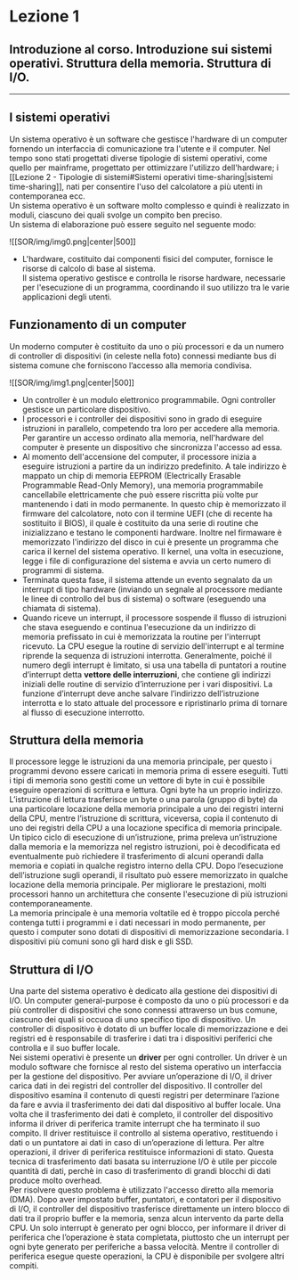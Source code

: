 # Lezione 1
## Introduzione al corso. Introduzione sui sistemi operativi. Struttura della memoria. Struttura di I/O.
---
## I sistemi operativi
Un sistema operativo è un software che gestisce l'hardware di un computer  fornendo un interfaccia di comunicazione tra l'utente e il computer. Nel tempo sono stati progettati diverse tipologie di sistemi operativi, come quello per mainframe, progettato per ottimizzare l'utilizzo dell'hardware; i [[Lezione 2 - Tipologie di sistemi#Sistemi operativi time-sharing|sistemi time-sharing]], nati per consentire l'uso del calcolatore a più utenti in contemporanea ecc.  
Un sistema operativo è un software molto complesso e quindi è realizzato in moduli, ciascuno dei quali svolge un compito ben preciso.  
Un sistema di elaborazione può essere seguito nel seguente modo: 

![[SOR/img/img0.png|center|500]]  

- L'hardware, costituito dai componenti fisici del computer, fornisce le risorse di calcolo di base al sistema.  
Il sistema operativo gestisce e controlla le risorse hardware, necessarie per l'esecuzione di un programma, coordinando il suo utilizzo tra le varie applicazioni degli utenti.
## Funzionamento di un computer
Un moderno computer è costituito da uno o più processori e da un numero di controller di dispositivi (in celeste nella foto) connessi mediante bus di sistema comune che forniscono l’accesso alla memoria condivisa.

![[SOR/img/img1.png|center|500]]  

- Un controller è un modulo elettronico programmabile. Ogni controller gestisce un particolare dispositivo.  
- I processori e i controller dei dispositivi sono in grado di eseguire istruzioni in parallelo, competendo tra loro per accedere alla memoria. Per garantire un accesso ordinato alla memoria, nell'hardware del computer è presente un dispositivo che sincronizza l'accesso ad essa.
- Al momento dell'accensione del computer, il processore inizia a eseguire istruzioni a partire da un indirizzo predefinito. A tale indirizzo è mappato un chip di memoria EEPROM (Electrically Erasable Programmable Read-Only Memory), una memoria programmabile cancellabile elettricamente che può essere riscritta più volte pur mantenendo i dati in modo permanente. In questo chip è memorizzato il firmware del calcolatore, noto con il termine UEFI (che di recente ha sostituito il BIOS), il quale è costituito da una serie di routine che inizializzano e testano le componenti hardware. Inoltre nel firmaware è memorizzato l'indirizzo del disco in cui è presente un programma che carica il kernel del sistema operativo. Il kernel, una volta in esecuzione, legge i file di configurazione del sistema e avvia un certo numero di programmi di sistema.  
- Terminata questa fase, il sistema attende un evento segnalato da un interrupt di tipo hardware (inviando un segnale al processore mediante le linee di controllo del bus di sistema) o software (eseguendo una chiamata di sistema).  
- Quando riceve un interrupt, il processore sospende il flusso di istruzioni che stava eseguendo e continua l'esecuzione da un indirizzo di memoria prefissato in cui è memorizzata la routine per l'interrupt ricevuto. La CPU esegue la routine di servizio dell'interrupt e al termine riprende la sequenza di istruzioni interrotta. Generalmente, poiché il numero degli interrupt è limitato, si usa una tabella di puntatori a routine d’interrupt detta **vettore delle interruzioni**, che contiene gli indirizzi iniziali delle routine di servizio d’interruzione per i vari dispositivi. La funzione d’interrupt deve anche salvare l’indirizzo dell’istruzione interrotta e lo stato attuale del processore e ripristinarlo prima di tornare al flusso di esecuzione interrotto.
## Struttura della memoria
Il processore legge le istruzioni da una memoria principale, per questo i programmi devono essere caricati in memoria prima di essere eseguiti. Tutti i tipi di memoria sono gestiti come un vettore di byte in cui è possibile eseguire operazioni di scrittura e lettura. Ogni byte ha un proprio indirizzo. L’istruzione di lettura trasferisce un byte o una parola (gruppo di byte) da una particolare locazione della memoria principale a uno dei registri interni della CPU, mentre l’istruzione di scrittura, viceversa, copia il contenuto di uno dei registri della CPU a una locazione specifica di memoria principale.  
Un tipico ciclo di esecuzione di un’istruzione, prima preleva un’istruzione dalla memoria e la memorizza nel registro istruzioni, poi è decodificata ed eventualmente può richiedere il trasferimento di alcuni operandi dalla memoria e copiati in qualche registro interno della CPU. Dopo l’esecuzione dell’istruzione sugli operandi, il risultato può essere memorizzato in qualche locazione della memoria principale. Per migliorare le prestazioni, molti processori hanno un architettura che consente l'esecuzione di più istruzioni contemporaneamente.  
La memoria principale è una memoria voltatile ed è troppo piccola perché contenga tutti i programmi e i dati necessari in modo permanente, per questo i computer sono dotati di dispositivi di memorizzazione secondaria. I dispositivi più comuni sono gli hard disk e gli SSD.  
## Struttura di I/O
Una parte del sistema operativo è dedicato alla gestione dei dispositivi di I/O. Un computer general-purpose è composto da uno o più processori e da più controller di dispositivi che sono connessi attraverso un bus comune, ciascuno dei quali si occuoa di uno specifico tipo di dispositivo. Un controller di dispositivo è dotato di un buffer locale di memorizzazione e dei registri ed è responsabile di trasferire i dati tra i dispositivi periferici che controlla e il suo buffer locale.  
Nei sistemi operativi è presente un **driver** per ogni controller. Un driver è un modulo software che fornisce al resto del sistema operativo un interfaccia per la gestione del dispositivo. Per avviare un’operazione di I/O, il driver carica dati in dei registri del controller del dispositivo. Il controller del dispositivo esamina il contenuto di questi registri per determinare l’azione da fare e avvia il trasferimento dei dati dal dispositivo al buffer locale. Una volta che il trasferimento dei dati è completo, il controller del dispositivo informa il driver di periferica tramite interrupt che ha terminato il suo compito. Il driver restituisce il controllo al sistema operativo, restituendo i dati o un puntatore ai dati in caso di un’operazione di lettura. Per altre operazioni, il driver di periferica restituisce informazioni di stato. Questa tecnica di trasferimento dati basata su interruzione I/O è utile per piccole quantità di dati, perchè in caso di trasferimento di grandi blocchi di dati produce molto overhead.  
Per risolvere questo problema è utilizzato l'accesso diretto alla memoria (DMA). Dopo aver impostato buffer, puntatori, e contatori per il dispositivo di I/O, il controller del dispositivo trasferisce direttamente un intero blocco di dati tra il proprio buffer e la memoria, senza alcun intervento da parte della CPU. Un solo interrupt è generato per ogni blocco, per informare il driver di periferica che l’operazione è stata completata, piuttosto che un interrupt per ogni byte generato per periferiche a bassa velocità. Mentre il controller di periferica esegue queste operazioni, la CPU è disponibile per svolgere altri compiti.  
